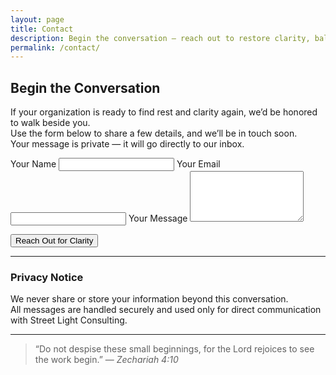 ```yaml
---
layout: page
title: Contact
description: Begin the conversation — reach out to restore clarity, balance, and purpose in your organization.
permalink: /contact/
---
```


## Begin the Conversation

If your organization is ready to find rest and clarity again, we’d be honored to walk beside you.  
Use the form below to share a few details, and we’ll be in touch soon.  
Your message is private — it will go directly to our inbox.

<form action="https://formspree.io/f/xjkaolnw" method="POST">
  <label>
    Your Name
    <input type="text" name="name" required>
  </label>
  <label>
    Your Email
    <input type="email" name="_replyto" required>
  </label>
  <label>
    Your Message
    <textarea name="message" rows="5" required></textarea>
  </label>

  <!-- Honeypot Field (spam prevention) -->
  <div style="display:none;">
    <label>Leave this field empty</label>
    <input type="text" name="_gotcha">
  </div>

  <input type="hidden" name="_subject" value="New inquiry from Street Light Consulting">

  <button type="submit" class="btn bronze">Reach Out for Clarity</button>
</form>

---

### Privacy Notice
We never share or store your information beyond this conversation.  
All messages are handled securely and used only for direct communication with Street Light Consulting.

---

> “Do not despise these small beginnings, for the Lord rejoices to see the work begin.”
> — *Zechariah 4:10*
